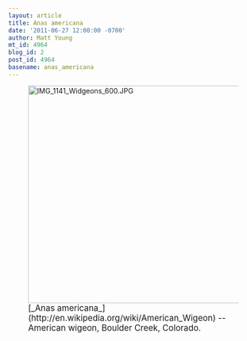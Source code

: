 ```yaml
---
layout: article
title: Anas americana
date: '2011-06-27 12:00:00 -0700'
author: Matt Young
mt_id: 4964
blog_id: 2
post_id: 4964
basename: anas_americana
---
```

<figure>
<img src="/PT/uploads/2011/IMG_1141_Widgeons_600.JPG" alt="IMG_1141_Widgeons_600.JPG" width="600" height="439" />
<figcaption markdown="span">
<big>[_Anas americana_](http://en.wikipedia.org/wiki/American_Wigeon) -- American wigeon, Boulder Creek, Colorado.</big>

</figcaption>
</figure>
